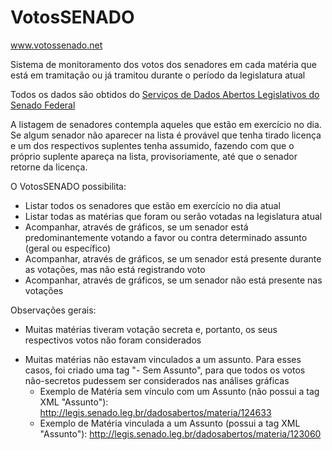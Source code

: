 # VotosSENADO

www.votossenado.net

Sistema de monitoramento dos votos dos senadores em cada matéria que está em tramitação ou já tramitou durante o período da legislatura atual

Todos os dados são obtidos do [Serviços de Dados Abertos Legislativos do Senado Federal](http://legis.senado.leg.br/dadosabertos/docs/index.html)

A listagem de senadores contempla aqueles que estão em exercício no dia. Se algum senador não aparecer na lista é provável que tenha tirado licença e um dos respectivos suplentes tenha assumido, fazendo com que o próprio suplente apareça na lista, provisoriamente, até que o senador retorne da licença.

O VotosSENADO possibilita:
  * Listar todos os senadores que estão em exercício no dia atual
  * Listar todas as matérias que foram ou serão votadas na legislatura atual
  * Acompanhar, através de gráficos, se um senador está predominantemente votando a favor ou contra determinado assunto (geral ou específico)
  * Acompanhar, através de gráficos, se um senador está presente durante as votações, mas não está registrando voto
  * Acompanhar, através de gráficos, se um senador não está presente nas votações


Observações gerais:
- Muitas matérias tiveram votação secreta e, portanto, os seus respectivos votos não foram considerados
* Muitas matérias não estavam vinculados a um assunto. Para esses casos, foi criado uma tag "- Sem Assunto", para que todos os votos não-secretos pudessem ser considerados nas análises gráficas  
  * Exemplo de Matéria sem vínculo com um Assunto (não possui a tag XML "Assunto"):
    http://legis.senado.leg.br/dadosabertos/materia/124633
  * Exemplo de Matéria vinculada a um Assunto (possui a tag XML "Assunto"):
    http://legis.senado.leg.br/dadosabertos/materia/123060

